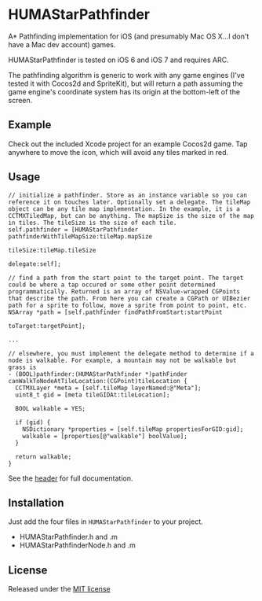 # HUMAStarPathfinder

A* Pathfinding implementation for iOS (and presumably Mac OS X...I don't have a Mac dev account) games.

HUMAStarPathfinder is tested on iOS 6 and iOS 7 and requires ARC. 

The pathfinding algorithm is generic to work with any game engines (I've tested it with Cocos2d and SpriteKit), but will return a path assuming the game engine's coordinate system has its origin at the bottom-left of the screen.

## Example
Check out the included Xcode project for an example Cocos2d game. Tap anywhere to move the icon, which will avoid any tiles marked in red.

## Usage
```objc
// initialize a pathfinder. Store as an instance variable so you can reference it on touches later. Optionally set a delegate. The tileMap object can be any tile map implementation. In the example, it is a CCTMXTiledMap, but can be anything. The mapSize is the size of the map in tiles. The tileSize is the size of each tile.
self.pathfinder = [HUMAStarPathfinder pathfinderWithTileMapSize:tileMap.mapSize
													                             tileSize:tileMap.tileSize
													                             delegate:self];

// find a path from the start point to the target point. The target could be where a tap occured or some other point determined programmatically. Returned is an array of NSValue-wrapped CGPoints that describe the path. From here you can create a CGPath or UIBezier path for a sprite to follow, move a sprite from point to point, etc.
NSArray *path = [self.pathfinder findPathFromStart:startPoint
										                      toTarget:targetPoint];

...

// elsewhere, you must implement the delegate method to determine if a node is walkable. For example, a mountain may not be walkable but grass is
- (BOOL)pathfinder:(HUMAStarPathfinder *)pathFinder canWalkToNodeAtTileLocation:(CGPoint)tileLocation {
  CCTMXLayer *meta = [self.tileMap layerNamed:@"Meta"];
  uint8_t gid = [meta tileGIDAt:tileLocation];

  BOOL walkable = YES;
  
  if (gid) {
    NSDictionary *properties = [self.tileMap propertiesForGID:gid];
    walkable = [properties[@"walkable"] boolValue];
  }
  
  return walkable;
}
```

See the [header](HUMAStarPathfinder/HUMAStarPathfinder.h) for full documentation.

## Installation
Just add the four files in `HUMAStarPathfinder` to your project.

- HUMAStarPathfinder.h and .m
- HUMAStarPathfinderNode.h and .m

## License
Released under the [MIT license](LICENSE)
